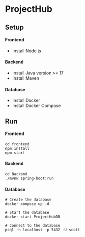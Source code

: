# ProjectHub

## Setup

#### Frontend

- Install Node.js

#### Backend

- Install Java version >= 17
- Install Maven

#### Database

- Install Docker
- Install Docker Compose

## Run

#### Frontend

    cd frontend
    npm install
    npm start

#### Backend

    cd Backend
    ./mvnw spring-boot:run

#### Database
    
    # Create the database
    docker compose up -d
    
    # Start the database
    docker start ProjectHubDB

    # Connect to the database
    psql -h localhost -p 5432 -U scott
